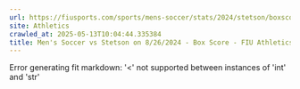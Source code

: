 ```yaml
---
url: https://fiusports.com/sports/mens-soccer/stats/2024/stetson/boxscore/12516
site: Athletics
crawled_at: 2025-05-13T10:04:44.335384
title: Men's Soccer vs Stetson on 8/26/2024 - Box Score - FIU Athletics
---
```


Error generating fit markdown: '<' not supported between instances of 'int' and 'str'